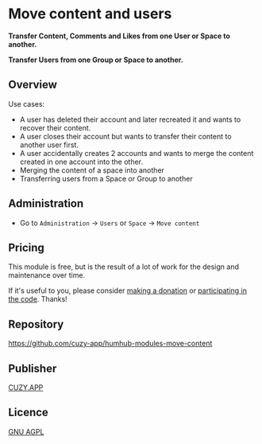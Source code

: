 # Move content and users

**Transfer Content, Comments and Likes from one User or Space to another.**

**Transfer Users from one Group or Space to another.**

## Overview

Use cases:
- A user has deleted their account and later recreated it and wants to recover their content.
- A user closes their account but wants to transfer their content to another user first.
- A user accidentally creates 2 accounts and wants to merge the content created in one account into the other.
- Merging the content of a space into another
- Transferring users from a Space or Group to another

## Administration

- Go to `Administration` -> `Users` or `Space` -> `Move content`

## Pricing

This module is free, but is the result of a lot of work for the design and maintenance over time.

If it's useful to you, please consider [making a donation](https://www.cuzy.app/checkout/donate/) or [participating in the code](https://github.com/cuzy-app/humhub-modules-move-content). Thanks!

## Repository

https://github.com/cuzy-app/humhub-modules-move-content

## Publisher

[CUZY.APP](https://www.cuzy.app/)

## Licence

[GNU AGPL](https://github.com/cuzy-app/humhub-modules-move-content/blob/master/docs/LICENCE.md)
